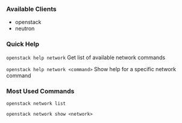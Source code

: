 ### Available Clients
  * openstack
  * neutron

### Quick Help
`openstack help network`
Get list of available network commands

`openstack help network <command>`
Show help for a specific network command

### Most Used Commands
`openstack network list`

`openstack network show <network>`
